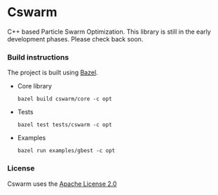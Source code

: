 # Cswarm
C++ based Particle Swarm Optimization. This library is still in the early development phases. Please check back soon.

### Build instructions
The project is built using [Bazel](http://bazel.io/).

* Core library

    ```shell
    bazel build cswarm/core -c opt
    ```
* Tests

    ```shell
    bazel test tests/cswarm -c opt
    ```
* Examples

    ```shell
    bazel run examples/gbest -c opt
    ```
### License
Cswarm uses the [Apache License 2.0](http://www.apache.org/licenses/LICENSE-2.0)
